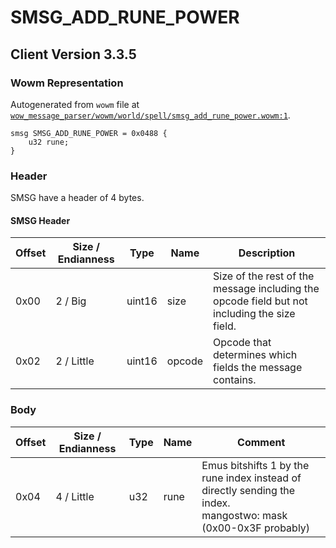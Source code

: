 # SMSG_ADD_RUNE_POWER

## Client Version 3.3.5

### Wowm Representation

Autogenerated from `wowm` file at [`wow_message_parser/wowm/world/spell/smsg_add_rune_power.wowm:1`](https://github.com/gtker/wow_messages/tree/main/wow_message_parser/wowm/world/spell/smsg_add_rune_power.wowm#L1).
```rust,ignore
smsg SMSG_ADD_RUNE_POWER = 0x0488 {
    u32 rune;
}
```
### Header

SMSG have a header of 4 bytes.

#### SMSG Header

| Offset | Size / Endianness | Type   | Name   | Description |
| ------ | ----------------- | ------ | ------ | ----------- |
| 0x00   | 2 / Big           | uint16 | size   | Size of the rest of the message including the opcode field but not including the size field.|
| 0x02   | 2 / Little        | uint16 | opcode | Opcode that determines which fields the message contains.|

### Body

| Offset | Size / Endianness | Type | Name | Comment |
| ------ | ----------------- | ---- | ---- | ------- |
| 0x04 | 4 / Little | u32 | rune | Emus bitshifts 1 by the rune index instead of directly sending the index.<br/>mangostwo: mask (0x00-0x3F probably) |

